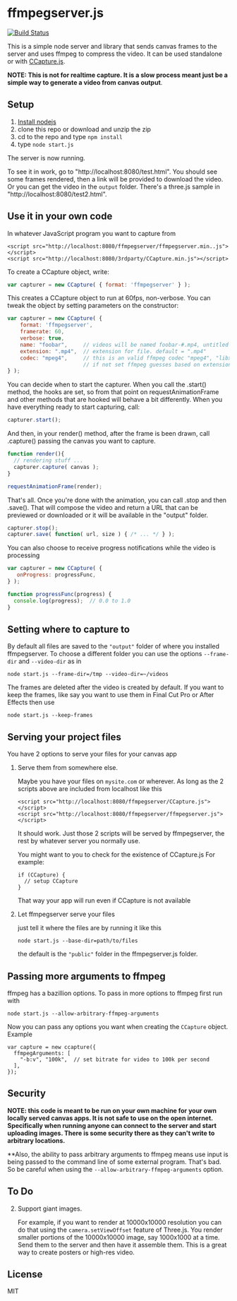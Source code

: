 ﻿# ffmpegserver.js

[![Build Status](https://travis-ci.org/greggman/ffmpegserver.js.svg?branch=master)](https://travis-ci.org/greggman/ffmpegserver.js)

This is a simple node server and library that sends canvas frames to the server and uses ffmpeg to compress the video.
It can be used standalone or with [CCapture.js](https://github.com/spite/ccapture.js).

**NOTE: This is not for realtime capture. It is a slow process meant just be a simple way to generate a video from canvas output**.

## Setup

1.  [Install nodejs](http://nodejs.org/download)
2.  clone this repo or download and unzip the zip
3.  cd to the repo and type `npm install`
4.  type `node start.js`

The server is now running.

To see it in work, go to "http://localhost:8080/test.html". You should see some frames rendered, then a link will
be provided to download the video. Or you can get the video in the `output` folder. There's a three.js sample in
"http://localhost:8080/test2.html".

## Use it in your own code

In whatever JavaScript program you want to capture from

```
<script src="http://localhost:8080/ffmpegserver/ffmpegserver.min..js"></script>
<script src="http://localhost:8080/3rdparty/CCapture.min.js"></script>
```

To create a CCapture object, write:

```js
var capturer = new CCapture( { format: 'ffmpegserver' } );
```

This creates a CCapture object to run at 60fps, non-verbose.
You can tweak the object by setting parameters on the constructor:

```js
var capturer = new CCapture( {
    format: 'ffmpegserver',
    framerate: 60,
    verbose: true,
    name: "foobar",     // videos will be named foobar-#.mp4, untitled if not set.
    extension: ".mp4",  // extension for file. default = ".mp4"
    codec: "mpeg4",     // this is an valid ffmpeg codec "mpeg4", "libx264", "flv1", etc...
                        // if not set ffmpeg guesses based on extension.
} );
```

You can decide when to start the capturer. When you call the .start() method,
the hooks are set, so from that point on requestAnimationFrame and other methods
that are hooked will behave a bit differently. When you have everything ready to start capturing, call:

```js
capturer.start();
```

And then, in your render() method, after the frame is been drawn, call .capture() passing the canvas you want to capture.

```js
function render(){
  // rendering stuff ...
  capturer.capture( canvas );
}

requestAnimationFrame(render);
```

That's all. Once you're done with the animation, you can call .stop and then .save().
That will compose the video and return a URL that can be previewed or downloaded or
it will be available in the "output" folder.

```js
capturer.stop();
capturer.save( function( url, size ) { /* ... */ } );
```

You can also choose to receive progress notifications while the video is processing

```js
var capturer = new CCapture( {
   onProgress: progressFunc,
} );

function progressFunc(progress) {
  console.log(progress);  // 0.0 to 1.0
}
```

## Setting where to capture to

By default all files are saved to the `"output"` folder of where you installed ffmpegserver.
To choose a different folder you can use the options `--frame-dir` and `--video-dir`
as in

    node start.js --frame-dir=/tmp --video-dir=~/videos

The frames are deleted after the video is created by default. If you want to keep
the frames, like say you want to use them in Final Cut Pro or After Effects then
use

    node start.js --keep-frames

## Serving your project files

You have 2 options to serve your files for your canvas app

1.  Serve them from somewhere else.

    Maybe you have your files on `mysite.com` or wherever. As long as the 2 scripts
    above are included from localhost like this

        <script src="http://localhost:8080/ffmpegserver/CCapture.js"></script>
        <script src="http://localhost:8080/ffmpegserver/ffmpegserver.js"></script>

    It should work. Just those 2 scripts will be served by ffmpegserver, the rest
    by whatever server you normally use.

    You might want to you to check for the existence of CCapture.js
    For example:

        if (CCapture) {
          // setup CCapture
        }

    That way your app will run even if CCapture is not available

2.  Let ffmpegserver serve your files

    just tell it where the files are by running it like this

        node start.js --base-dir=path/to/files

    the default is the `"public"` folder in the ffmpegserver.js folder.

## Passing more arguments to ffmpeg

ffmpeg has a bazillion options. To pass in more options to ffmpeg first run
with

    node start.js --allow-arbitrary-ffmpeg-arguments

Now you can pass any options you want when creating the `CCapture` object. Example

    var capture = new ccapture({
      ffmpegArguments: [
        "-b:v", "100k",  // set bitrate for video to 100k per second
      ],
    });

## Security

**NOTE: this code is meant to be run on your own machine for your own
locally served canvas apps. It is not safe to use on the open internet.
Specifically when running anyone can connect to the server and start
uploading images. There is some security there as they can't write
to arbitrary locations.**

**Also, the ability to pass arbitrary arguments
to ffmpeg means use input is being passed to the command line of some
external program. That's bad. So be careful when using the
`--allow-arbitrary-ffmpeg-arguments` option.

## To Do

2.  Support giant images.

    For example, if you want to render at 10000x10000 resolution you can do that
    using the `camera.setViewOffset` feature of Three.js. You render smaller
    portions of the 10000x10000 image, say 1000x1000 at a time. Send them
    to the server and then have it assemble them. This is a great way to create
    posters or high-res video.

## License

MIT 



